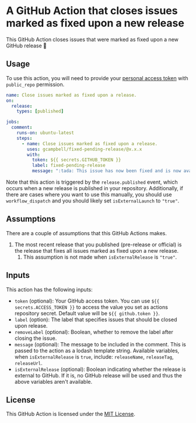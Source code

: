 # A GitHub Action that closes issues marked as fixed upon a new release

This GitHub Action closes issues that were marked as fixed upon a new GitHub release :tada:

## Usage

To use this action, you will need to provide your [personal access token](https://docs.github.com/en/authentication/keeping-your-account-and-data-secure/creating-a-personal-access-token) with `public_repo` permission.

```yaml
name: Close issues marked as fixed upon a release.
on:
  release:
    types: [published]

jobs:
  comment:
    runs-on: ubuntu-latest
    steps:
      - name: Close issues marked as fixed upon a release.
        uses: gcampbell/fixed-pending-release/@x.x.x
        with:
          token: ${{ secrets.GITHUB_TOKEN }}
          label: fixed-pending-release
          message: ":tada: This issue has now been fixed and is now available in the latest release! :tada:"
```

Note that this action is triggered by the `release.published` event, which occurs when a new release is published in your repository.
Additionally, if there are cases where you want to use this manually, you should use `workflow_dispatch` and you should likely set `isExternalLaunch` to `"true"`.

## Assumptions

There are a couple of assumptions that this GitHub Actions makes.

1. The most recent release that you published (pre-release or official) is the release that fixes all issues marked as fixed upon a new release.
    1. This assumption is not made when `isExternalRelease` is `"true"`.

## Inputs

This action has the following inputs:

- `token` (optional): Your GitHub access token. You can use `${{ secrets.ACCESS_TOKEN }}` to access the value you set as actions repository secret. Default value will be `${{ github.token }}`.
- `label` (option): The label that specifies issues that should be closed upon release.
- `removeLabel` (optional): Boolean, whether to remove the label after closing the issue.
- `message` (optional): The message to be included in the comment. This is passed to the action as a lodash template string.
  Available variables, when `isExternalRelease` is `true`, include: `releaseName`, `releaseTag`, `releaseUrl`.
- `isExternalRelease` (optional): Boolean indicating whether the release is external to GitHub. If it is, no GitHub release will be used and thus the above variables aren't available.

## License

This GitHub Action is licensed under the [MIT License](LICENSE).
